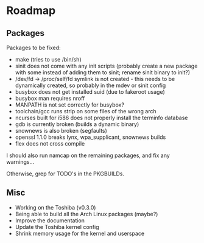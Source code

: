 # Roadmap #

## Packages ##

Packages to be fixed:
- make (tries to use /bin/sh)
- sinit does not come with any init scripts (probably create a new package with
  some instead of adding them to sinit; rename sinit binary to init?)
- /dev/fd -> /proc/self/fd symlink is not created - this needs to be
  dynamically created, so probably in the mdev or sinit config
- busybox does not get installed suid (due to fakeroot usage)
- busybox man requires nroff
- MANPATH is not set correctly for busybox?
- toolchain/gcc runs strip on some files of the wrong arch
- ncurses built for i586 does not properly install the terminfo database
- gdb is currently broken (builds a dynamic binary)
- snownews is also broken (segfaults)
- openssl 1.1.0 breaks lynx, wpa\_supplicant, snownews builds
- flex does not cross compile

I should also run namcap on the remaining packages, and fix any warnings...

Otherwise, grep for TODO's in the PKGBUILDs.


## Misc ##

- Working on the Toshiba (v0.3.0)
- Being able to build all the Arch Linux packages (maybe?)
- Improve the documentation
- Update the Toshiba kernel config
- Shrink memory usage for the kernel and userspace

